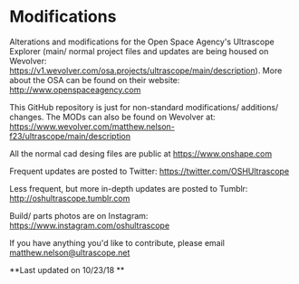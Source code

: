 # Modifications
Alterations and modifications for the Open Space Agency's Ultrascope Explorer (main/ normal project files and updates are being housed on Wevolver: https://v1.wevolver.com/osa.projects/ultrascope/main/description).  More about the OSA can be found on their website: http://www.openspaceagency.com

This GitHub repository is just for non-standard modifications/ additions/ changes.  The MODs can also be found on Wevolver at: https://www.wevolver.com/matthew.nelson-f23/ultrascope/main/description

All the normal cad desing files are public at https://www.onshape.com

Frequent updates are posted to Twitter: https://twitter.com/OSHUltrascope

Less frequent, but more in-depth updates are posted to Tumblr: http://oshultrascope.tumblr.com

Build/ parts photos are on Instagram: https://www.instagram.com/oshultrascope

If you have anything you'd like to contribute, please email matthew.nelson@ultrascope.net

**Last updated on 10/23/18 **
